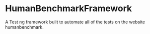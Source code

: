 # HumanBenchmarkFramework
A Test ng framework built to automate all of the tests on the website humanbenchmark.
